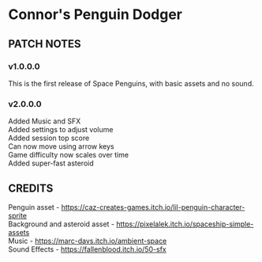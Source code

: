 # Connor's Penguin Dodger
 
## PATCH NOTES

### v1.0.0.0
This is the first release of Space Penguins, with basic assets and no sound.

### v2.0.0.0
Added Music and SFX <br/>
Added settings to adjust volume<br/>
Added session top score<br/>
Can now move using arrow keys<br/>
Game difficulty now scales over time<br/>
Added super-fast asteroid<br/>

## CREDITS
Penguin asset - https://caz-creates-games.itch.io/lil-penguin-character-sprite <br/>
Background and asteroid asset - https://pixelalek.itch.io/spaceship-simple-assets<br/>
Music - https://marc-davs.itch.io/ambient-space<br/>
Sound Effects - https://fallenblood.itch.io/50-sfx<br/>
